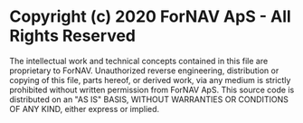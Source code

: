 # Copyright (c) 2020 ForNAV ApS - All Rights Reserved
The intellectual work and technical concepts contained in this file are proprietary to ForNAV.
Unauthorized reverse engineering, distribution or copying of this file, parts hereof, or derived work, via any medium is strictly prohibited without written permission from ForNAV ApS.
This source code is distributed on an "AS IS" BASIS, WITHOUT WARRANTIES OR CONDITIONS OF ANY KIND, either express or implied.